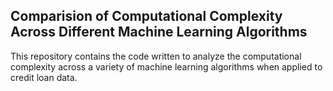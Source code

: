 ## Comparision of Computational Complexity Across Different Machine Learning Algorithms
This repository contains the code written to analyze the computational complexity across a variety of machine learning algorithms when applied to credit loan data.
